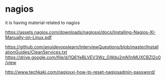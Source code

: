 # nagios
it is having material related to nagios

https://assets.nagios.com/downloads/nagiosxi/docs/Installing-Nagios-XI-Manually-on-Linux.pdf

https://github.com/anujdevopslearn/InterviewQuestions/blob/master/InstallationGuides/CleanServices.txt
https://drive.google.com/file/d/1Q6YeBLVEV3Wz_GWdu2mN1nMUXCBZI2o0/view

http://www.techkaki.com/nagiosxi-how-to-reset-nagiosadmin-password/

